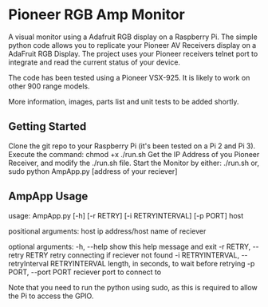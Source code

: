 # Pioneer RGB Amp Monitor
A visual monitor using a Adafruit RGB display on a Raspberry Pi. The simple python code allows you to replicate your Pioneer AV Receivers display on a AdaFruit RGB Display.
The project uses your Pioneer receivers telnet port to integrate and read the current status of your device.

The code has been tested using a Pioneer VSX-925. It is likely to work on other 900 range models.

More information, images, parts list and unit tests to be added shortly.

## Getting Started
Clone the git repo to your Raspberry Pi (it's been tested on a Pi 2 and Pi 3).
Execute the command: chmod +x ./run.sh
Get the IP Address of you Pioneer Receiver, and modify the ./run.sh file.
Start the Monitor by either: 
  ./run.sh 
  or,
  sudo python AmpApp.py [address of your reciever]
 
 ## AmpApp Usage
usage: AmpApp.py [-h] [-r RETRY] [-i RETRYINTERVAL] [-p PORT] host

positional arguments:
  host                  ip address/host name of reciever

optional arguments:
  -h, --help                show this help message and exit
  -r RETRY, --retry RETRY   retry connecting if reciever not found
  -i RETRYINTERVAL, --retryInterval RETRYINTERVAL
                            length, in seconds, to wait before retrying
  -p PORT, --port PORT      reciever port to connect to

Note that you need to run the python using sudo, as this is required to allow the Pi to access the GPIO.
